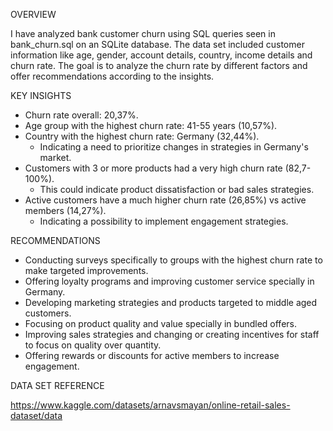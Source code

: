 OVERVIEW

I have analyzed bank customer churn using SQL queries seen in bank_churn.sql on an SQLite database. The data set included customer information like age, gender, account details, country, income details and churn rate. The goal is to analyze the churn rate by different factors and offer recommendations according to the insights. 

KEY INSIGHTS
- Churn rate overall: 20,37%.
- Age group with the highest churn rate: 41-55 years (10,57%).
- Country with the highest churn rate: Germany (32,44%).
    - Indicating a need to prioritize changes in strategies in Germany's market.
- Customers with 3 or more products had a very high churn rate (82,7-100%).
    - This could indicate product dissatisfaction or bad sales strategies.
- Active customers have a much higher churn rate (26,85%) vs active members (14,27%).
    - Indicating a possibility to implement engagement strategies.

RECOMMENDATIONS
- Conducting surveys specifically to groups with the highest churn rate to make targeted improvements.
- Offering loyalty programs and improving customer service specially in Germany.
- Developing marketing strategies and products targeted to middle aged customers.
- Focusing on product quality and value specially in bundled offers.
- Improving sales strategies and changing or creating incentives for staff to focus on quality over quantity. 
- Offering rewards or discounts for active members to increase engagement. 

DATA SET REFERENCE

https://www.kaggle.com/datasets/arnavsmayan/online-retail-sales-dataset/data


